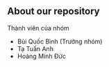 ## About our repository


Thành viên của nhóm
- Bùi Quốc Bình (Trưởng nhóm)
- Tạ Tuấn Anh 
- Hoàng Minh Đức
